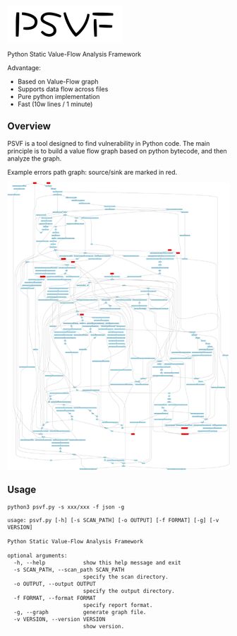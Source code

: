 ![psvf.png](doc/psvf.png) 

Python Static Value-Flow Analysis Framework

Advantage:
- Based on Value-Flow graph
- Supports data flow across files
- Pure python implementation
- Fast (10w lines / 1 minute)

## Overview

PSVF is a tool designed to find vulnerability in Python code. The main principle is to build a value flow graph based on python bytecode, and then analyze the graph.

Example errors path graph: source/sink are marked in red.

![img.png](doc/example_graph.png)

## Usage

`python3 psvf.py -s xxx/xxx -f json -g`

```buildoutcfg
usage: psvf.py [-h] [-s SCAN_PATH] [-o OUTPUT] [-f FORMAT] [-g] [-v VERSION]

Python Static Value-Flow Analysis Framework

optional arguments:
  -h, --help            show this help message and exit
  -s SCAN_PATH, --scan_path SCAN_PATH
                        specify the scan directory.
  -o OUTPUT, --output OUTPUT
                        specify the output directory.
  -f FORMAT, --format FORMAT
                        specify report format.
  -g, --graph           generate graph file.
  -v VERSION, --version VERSION
                        show version.

```
